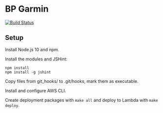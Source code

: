 # BP Garmin

[![Build Status](https://travis-ci.com/jjoonnaasss/BP2019Garmin.svg?branch=master)](https://travis-ci.com/jjoonnaasss/BP2019Garmin)

## Setup

Install Node.js 10 and npm.

Install the modules and JSHint:

    npm install
    npm install -g jshint

Copy files from git_hooks/ to .git/hooks, mark them as executable.

Install and configure AWS CLI.

Create deployment packages with `make all` and deploy to Lambda with `make deploy`.